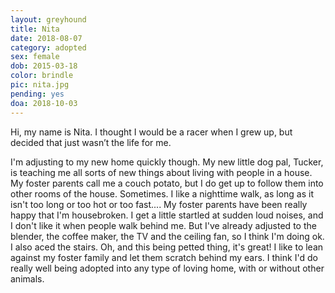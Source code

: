```yaml
---
layout: greyhound
title: Nita
date: 2018-08-07
category: adopted
sex: female
dob: 2015-03-18
color: brindle
pic: nita.jpg
pending: yes
doa: 2018-10-03
---
```


Hi, my name is Nita.  I thought I would be a racer when I grew up, but decided that just wasn’t  the life for me. 

I'm adjusting to my new home quickly though.  My new little dog pal, Tucker, is teaching me all sorts of new things about living with people in a house.  My foster parents call me a couch potato, but I do get up to follow them into other rooms of the house.  Sometimes.  I like a nighttime walk, as long as it isn't too long or too hot or too fast.... My foster parents have been really happy that I'm housebroken. I get a little startled at sudden loud noises, and I don't like it when people walk behind me.  But I've already adjusted to the blender, the coffee maker, the TV and the ceiling fan, so I think I'm doing ok.  I also aced the stairs.  Oh, and this being petted thing, it's great! I like to lean against my foster family and let them scratch behind my ears.  I think I'd do really well being adopted into any type of loving home, with or without other animals.
